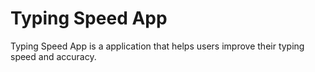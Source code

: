﻿# Typing Speed App
Typing Speed App is a application that helps users improve their typing speed and accuracy. 
